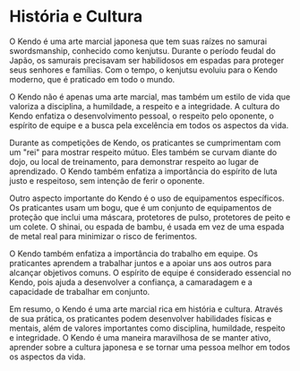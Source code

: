 # História e Cultura

O Kendo é uma arte marcial japonesa que tem suas raízes no samurai swordsmanship, conhecido como kenjutsu. Durante o período feudal do Japão, os samurais precisavam ser habilidosos em espadas para proteger seus senhores e famílias. Com o tempo, o kenjutsu evoluiu para o Kendo moderno, que é praticado em todo o mundo.

O Kendo não é apenas uma arte marcial, mas também um estilo de vida que valoriza a disciplina, a humildade, a respeito e a integridade. A cultura do Kendo enfatiza o desenvolvimento pessoal, o respeito pelo oponente, o espírito de equipe e a busca pela excelência em todos os aspectos da vida.

Durante as competições de Kendo, os praticantes se cumprimentam com um "rei" para mostrar respeito mútuo. Eles também se curvam diante do dojo, ou local de treinamento, para demonstrar respeito ao lugar de aprendizado. O Kendo também enfatiza a importância do espírito de luta justo e respeitoso, sem intenção de ferir o oponente.

Outro aspecto importante do Kendo é o uso de equipamentos específicos. Os praticantes usam um bogu, que é um conjunto de equipamentos de proteção que inclui uma máscara, protetores de pulso, protetores de peito e um colete. O shinai, ou espada de bambu, é usada em vez de uma espada de metal real para minimizar o risco de ferimentos.

O Kendo também enfatiza a importância do trabalho em equipe. Os praticantes aprendem a trabalhar juntos e a apoiar uns aos outros para alcançar objetivos comuns. O espírito de equipe é considerado essencial no Kendo, pois ajuda a desenvolver a confiança, a camaradagem e a capacidade de trabalhar em conjunto.

Em resumo, o Kendo é uma arte marcial rica em história e cultura. Através de sua prática, os praticantes podem desenvolver habilidades físicas e mentais, além de valores importantes como disciplina, humildade, respeito e integridade. O Kendo é uma maneira maravilhosa de se manter ativo, aprender sobre a cultura japonesa e se tornar uma pessoa melhor em todos os aspectos da vida.
